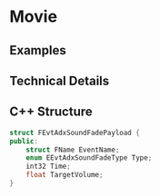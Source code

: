 # Movie

## Examples

## Technical Details

## C++ Structure

```c++
struct FEvtAdxSoundFadePayload {
public:
    struct FName EventName;
    enum EEvtAdxSoundFadeType Type;
    int32 Time;
    float TargetVolume;
}
```